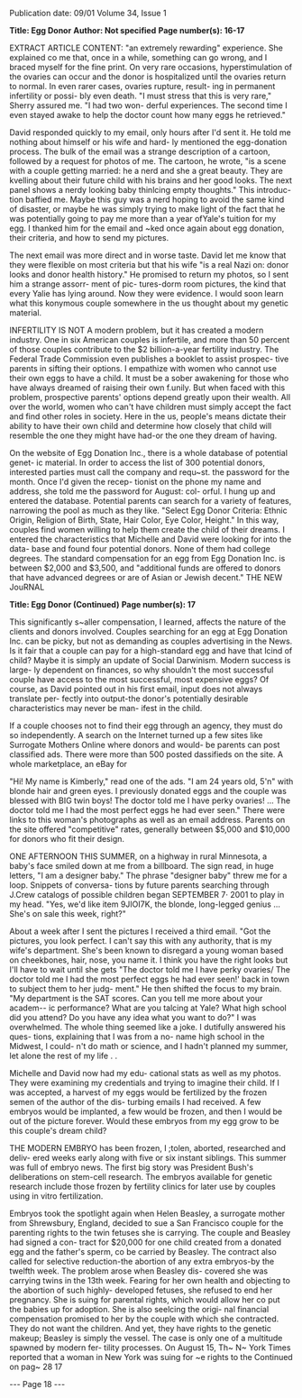 Publication date: 09/01
Volume 34, Issue 1

**Title: Egg Donor**
**Author: Not specified**
**Page number(s): 16-17**

EXTRACT ARTICLE CONTENT:
"an extremely rewarding" experience. She 
explained co me that, once in a while, 
something can go wrong, and I braced 
myself for the fine print. On very rare 
occasions, hyperstimulation of the 
ovaries can occur and the donor 
is 
hospitalized 
until 
the 
ovaries return to normal. In 
even rarer cases, 
ovaries rupture, result-
ing in 
permanent 
infertility or possi-
bly even death. "I 
must stress that 
this is very 
rare," Sherry assured me. "I had two won-
derful experiences. The second time I even 
stayed awake to help the doctor count how 
many eggs he retrieved." 

David responded quickly to my email, 
only hours after I'd sent it. He told me 
nothing about himself or his wife and hard-
ly mentioned the egg-donation process. 
The bulk of the email was a strange 
description of a cartoon, followed by a 
request for photos of me. The cartoon, he 
wrote, "is a scene with a couple getting 
married: he a nerd and she a great beauty. 
They are kvelling about their future child 
with his brains and her good looks. The 
next panel shows a nerdy looking baby 
thinlcing empty thoughts." This introduc-
tion baffied me. Maybe this guy was a nerd 
hoping to avoid the same kind of disaster, 
or maybe he was simply trying to make 
light of the fact that he was potentially 
going to pay me more than a year ofYale's 
tuition for my egg. I thanked him for the 
email and ~ked once again about egg 
donation, their criteria, and how to 
send my pictures. 

The next email was more 
direct and in worse taste. David 
let me know that they were 
flexible on most criteria but 
that his wife "is a real Nazi 
on: donor looks and 
donor health history." 
He promised 
to 
return my photos, 
so I sent him a 
strange assorr-
ment of pic-
tures-dorm 
room pictures, the 
kind that every Yalie 
has lying around. Now 
they were evidence. I 
would soon learn what this 
konymous couple somewhere 
in the us thought about my 
genetic material. 


INFERTILITY IS NOT A modern problem, 
but it has created a modern industry. 
One in six American couples is infertile, 
and more than 50 percent of those couples 
contribute to the $2 billion-a-year fertility 
industry. The Federal Trade Commission 
even publishes a booklet to assist prospec-
tive parents in sifting their options. I 
empathize with women who cannot use 
their own eggs to have a child. It must be a 
sober awakening for those who have always 
dreamed of raising their own f.unily. But 
when faced with this problem, prospective 
parents' options depend greatly upon their 
wealth. All over the world, women who 
can't have children must simply accept the 
fact and find other roles in society. Here in 
the us, people's means dictate their ability 
to have their own child and determine how 
closely that child will resemble the one they 
might have had-or the one they dream of 
having. 

On the website of Egg Donation Inc., 
there is a whole database of potential genet-
ic material. In order to access the list of 300 
potential donors, interested parties must 
call the company and requ~st. the password 
for the month. Once I'd given the recep-
tionist on the phone my name and address, 
she told me the password for August: col-
orful. I hung up and entered the database. 
Potential parents can search for a variety of 
features, narrowing the pool as much as 
they like. "Select Egg Donor Criteria: 
Ethnic Origin, Religion of Birth, State, 
Hair Color, Eye Color, Height." In this 
way, couples find women willing to help 
them create the child of their dreams. I 
entered the characteristics that Michelle 
and David were looking for into the data-
base and found four potential donors. 
None of them had college degrees. 
The standard compensation for an egg 
from Egg Donation Inc. is between $2,000 
and $3,500, and "additional funds are 
offered to donors that have advanced 
degrees or are of Asian or Jewish decent." 
THE NEW JouRNAL 


**Title: Egg Donor (Continued)**
**Page number(s): 17**

This significantly s~aller compensation, I 
learned, affects the nature of the clients and 
donors involved. Couples searching for an 
egg at Egg Donation Inc. can be picky, but 
not as demanding as couples advertising in 
the News. Is it fair that a couple can pay for 
a high-standard egg and have that lcind of 
child? Maybe it is simply an update of 
Social Darwinism. Modern success is large-
ly dependent on finances, so why shouldn't 
the most successful couple have access to 
the most successful, most expensive eggs? 
Of course, as David pointed out in his first 
email, input does not always translate per-
fectly into output-the donor's potentially 
desirable characteristics may never be man-
ifest in the child. 

If a couple chooses not to find their 
egg through an agency, they must do so 
independently. A search on the Internet 
turned up a few sites like Surrogate 
Mothers Online where donors and would-
be parents can post classified ads. There 
were more than 500 posted dassifieds on 
the site. A whole marketplace, an eBay for 

"Hi! My name is Kimberly," read one 
of the ads. "I am 24 years old, 5'n" with 
blonde hair and green eyes. I previously 
donated eggs and the couple was blessed 
with BIG twin boys! The doctor told me I 
have perky ovaries! ... The doctor told me I 
had the most perfect eggs he had ever 
seen." There were links to this woman's 
photographs as well as an email address. 
Parents on the site offered "competitive" 
rates, generally between $5,000 and 
$10,000 for donors who fit their design. 


ONE AFTERNOON THIS SUMMER, on a 
highway in rural Minnesota, a baby's 
face smiled down at me from a billboard. 
The sign read, in huge letters, "I am a 
designer baby." The phrase "designer baby" 
threw me for a loop. Snippets of conversa-
tions by future parents searching through 
J.Crew catalogs of possible children began 
SEPTEMBER 7· 2001 
to play in my head. "Yes, we'd like item 
9JIOI7K, the blonde, long-legged genius ... 
She's on sale this week, right?" 

About a week after I sent the pictures 
I received a third email. "Got the pictures, 
you look perfect. I can't say this with any 
authority, that is my wife's department. 
She's been known to disregard a young 
woman based on cheekbones, hair, nose, 
you name it. I think you have the right 
looks but I'll have to wait until she gets 
"The doctor 
told me I have 
perky ovaries/ 
The doctor told 
me I had the 
most perfect 
eggs he had 
ever seen!' 
back in town to subject them to her judg-
ment." He then shifted the focus to my 
brain. "My department is the SAT scores. 
Can you tell me more about your academ--
ic performance? What are you talcing at 
Yale? What high school did you attend? Do 
you have any idea what you want to do?" I 
was overwhelmed. The whole thing seemed 
like a joke. I dutifully answered his ques-
tions, explaining that I was from a no-
name high school in the Midwest, I could-
n't do math or science, and I hadn't 
planned my summer, let alone the rest of 
my life . . 

Michelle and David now had my edu-
cational stats as well as my photos. They 
were examining my credentials and trying 
to imagine their child. If I was accepted, a 
harvest of my eggs would be fertilized by 
the frozen semen of the author of the dis-
turbing emails I had received. A few 
embryos would be implanted, a few would 
be frozen, and then I would be out of the 
picture forever. Would these embryos from 
my egg grow to be this couple's dream 
child? 

THE MODERN EMBRYO has been frozen, 
I ;tolen, aborted, researched and deliv-
ered weeks early along with five or six 
instant siblings. This summer was full of 
embryo news. The first big story was 
President Bush's deliberations on stem-cell 
research. The embryos available for genetic 
research include those frozen by fertility 
clinics for later use by couples using in vitro 
fertilization. 

Embryos took the spotlight again 
when Helen Beasley, a surrogate mother 
from Shrewsbury, England, decided to sue 
a San Francisco couple for the parenting 
rights to the twin fetuses she is carrying. 
The couple and Beasley had signed a con-
tract for $20,000 for one child created 
from a donated egg and the father's sperm, 
co be carried by Beasley. The contract also 
called for selective reduction-the abortion 
of any extra embryos-by the twelfth 
week. The problem arose when Beasley dis-
covered she was carrying twins in the 13th 
week. Fearing for her own health and 
objecting to the abortion of such highly-
developed fetuses, she refused to end her 
pregnancy. She is suing for parental rights, 
which would allow her co put the babies up 
for adoption. She is also seelcing the origi-
nal financial compensation promised to her 
by the couple with which she contracted. 
They do not want the children. And yet, 
they have rights to the genetic makeup; 
Beasley is simply the vessel. The case is only 
one of a multitude spawned by modern fer-
tility processes. On August 15, Th~ N~ 
York Times reported that a woman in New 
York was suing for ~e rights to the 
Continued on pag~ 28 
17


--- Page 18 ---
